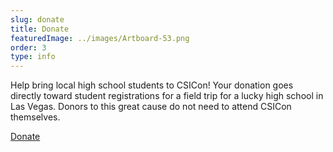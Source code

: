 ```yaml
---
slug: donate
title: Donate
featuredImage: ../images/Artboard-53.png
order: 3
type: info
---
```


Help bring local high school students to CSICon! Your donation goes directly toward student registrations for a field trip for a lucky high school in Las Vegas. Donors to this great cause do not need to attend CSICon themselves.

<a href="https://skepticalinquirer.org/send-students-to-csicon-2022/" class="btn green-button">Donate</a>
